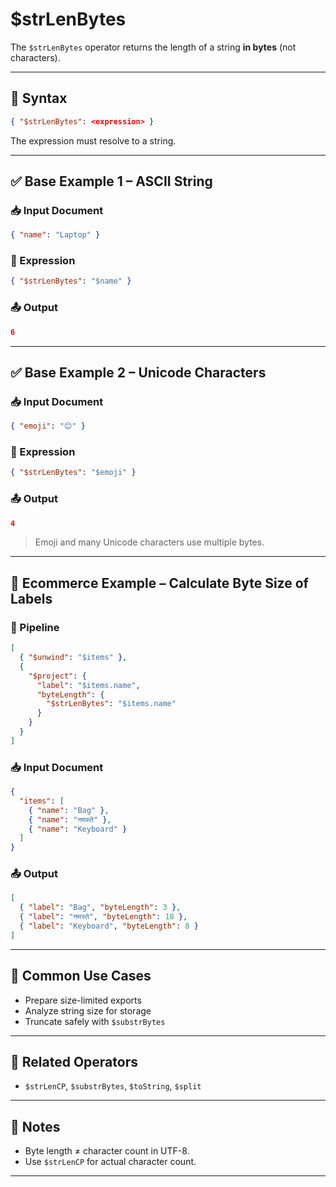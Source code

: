 # $strLenBytes

The `$strLenBytes` operator returns the length of a string **in bytes** (not characters).

---

## 📌 Syntax

```json
{ "$strLenBytes": <expression> }
```

The expression must resolve to a string.

---

## ✅ Base Example 1 – ASCII String

### 📥 Input Document

```json
{ "name": "Laptop" }
```

### 📌 Expression

```json
{ "$strLenBytes": "$name" }
```

### 📤 Output

```json
6
```

---

## ✅ Base Example 2 – Unicode Characters

### 📥 Input Document

```json
{ "emoji": "😊" }
```

### 📌 Expression

```json
{ "$strLenBytes": "$emoji" }
```

### 📤 Output

```json
4
```

> Emoji and many Unicode characters use multiple bytes.

---

## 🧱 Ecommerce Example – Calculate Byte Size of Labels

### 📌 Pipeline

```json
[
  { "$unwind": "$items" },
  {
    "$project": {
      "label": "$items.name",
      "byteLength": {
        "$strLenBytes": "$items.name"
      }
    }
  }
]
```

### 📥 Input Document

```json
{
  "items": [
    { "name": "Bag" },
    { "name": "नमस्ते" },
    { "name": "Keyboard" }
  ]
}
```

### 📤 Output

```json
[
  { "label": "Bag", "byteLength": 3 },
  { "label": "नमस्ते", "byteLength": 18 },
  { "label": "Keyboard", "byteLength": 8 }
]
```

---

## 🔧 Common Use Cases

- Prepare size-limited exports
- Analyze string size for storage
- Truncate safely with `$substrBytes`

---

## 🔗 Related Operators

- `$strLenCP`, `$substrBytes`, `$toString`, `$split`

---

## 🧠 Notes

- Byte length ≠ character count in UTF-8.
- Use `$strLenCP` for actual character count.

---
